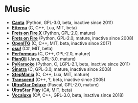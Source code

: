[comment]: # (autogenerated content, do not edit)
# Music

- **[Canta](../canta.md)** (Python, GPL-3.0, beta, inactive since 2011)
- **[Etterna](../etterna.md)** (C, C++, Lua, MIT, beta)
- **[Frets on Fire X](../frets_on_fire_x.md)** (Python, GPL-2.0, mature)
- **[Frets on Fire](../frets_on_fire.md)** (Python, GPL-2.0, mature, inactive since 2008)
- **[OpenITG](../openitg.md)** (C, C++, MIT, beta, inactive since 2017)
- **[osu!](../osu.md)** (C#, MIT, beta)
- **[Performous](../performous.md)** (C, C++, GPL-2.0, mature)
- **[PianOli](../pianoli.md)** (Java, GPL-3.0, mature)
- **[PyKaraoke](../pykaraoke.md)** (Python, C, LGPL-2.1, beta, inactive since 2011)
- **[Sinatra](../sinatra.md)** (C, GPL-3.0, mature, inactive since 2008)
- **[StepMania](../stepmania.md)** (C, C++, Lua, MIT, mature)
- **[Transcend](../transcend.md)** (C++, ?, beta, inactive since 2005)
- **[UltraStar Deluxe](../ultrastar_deluxe.md)** (Pascal, GPL-2.0, mature)
- **[UltraStar Play](../ultrastar_play.md)** (C#, MIT, beta)
- **[Vocaluxe](../vocaluxe.md)** (C#, C++, GPL-3.0, beta, inactive since 2018)